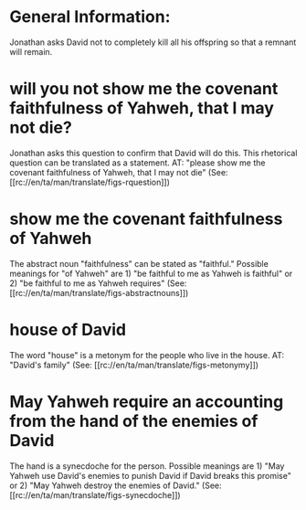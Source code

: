# General Information:

Jonathan asks David not to completely kill all his offspring so that a remnant will remain.

# will you not show me the covenant faithfulness of Yahweh, that I may not die?

Jonathan asks this question to confirm that David will do this. This rhetorical question can be translated as a statement. AT: "please show me the covenant faithfulness of Yahweh, that I may not die" (See: [[rc://en/ta/man/translate/figs-rquestion]])

# show me the covenant faithfulness of Yahweh

The abstract noun "faithfulness" can be stated as "faithful." Possible meanings for "of Yahweh" are 1) "be faithful to me as Yahweh is faithful" or 2) "be faithful to me as Yahweh requires" (See: [[rc://en/ta/man/translate/figs-abstractnouns]])

# house of David

The word "house" is a metonym for the people who live in the house. AT: "David's family" (See: [[rc://en/ta/man/translate/figs-metonymy]])

# May Yahweh require an accounting from the hand of the enemies of David

The hand is a synecdoche for the person. Possible meanings are 1) "May Yahweh use David's enemies to punish David if David breaks this promise" or 2) "May Yahweh destroy the enemies of David." (See: [[rc://en/ta/man/translate/figs-synecdoche]])